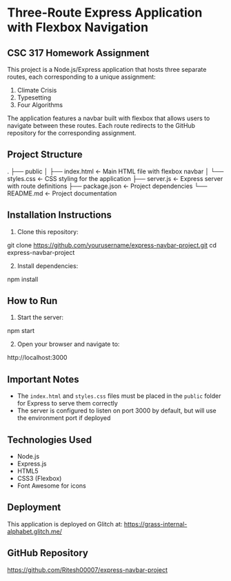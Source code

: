 # Three-Route Express Application with Flexbox Navigation

## CSC 317 Homework Assignment

This project is a Node.js/Express application that hosts three separate routes, each corresponding to a unique assignment:

1. Climate Crisis
2. Typesetting
3. Four Algorithms

The application features a navbar built with flexbox that allows users to navigate between these routes. Each route redirects to the GitHub repository for the corresponding assignment.

## Project Structure

.
├── public
│   ├── index.html  <- Main HTML file with flexbox navbar
│   └── styles.css  <- CSS styling for the application
├── server.js       <- Express server with route definitions
├── package.json    <- Project dependencies
└── README.md       <- Project documentation

## Installation Instructions

1. Clone this repository:

git clone https://github.com/yourusername/express-navbar-project.git
cd express-navbar-project

2. Install dependencies:

npm install

## How to Run

1. Start the server:

npm start

2. Open your browser and navigate to:

http://localhost:3000

## Important Notes

- The `index.html` and `styles.css` files must be placed in the `public` folder for Express to serve them correctly
- The server is configured to listen on port 3000 by default, but will use the environment port if deployed

## Technologies Used

- Node.js
- Express.js
- HTML5
- CSS3 (Flexbox)
- Font Awesome for icons

## Deployment

This application is deployed on Glitch at:
https://grass-internal-alphabet.glitch.me/

## GitHub Repository

https://github.com/Ritesh00007/express-navbar-project

